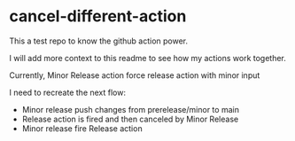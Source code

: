 # cancel-different-action

This a test repo to know the github action power.

I will add more context to this readme to see how my actions work together.

Currently, Minor Release action force release action with minor input

I need to recreate the next flow:

- Minor release push changes from prerelease/minor to main
- Release action is fired and then canceled by Minor Release
- Minor release fire Release action

